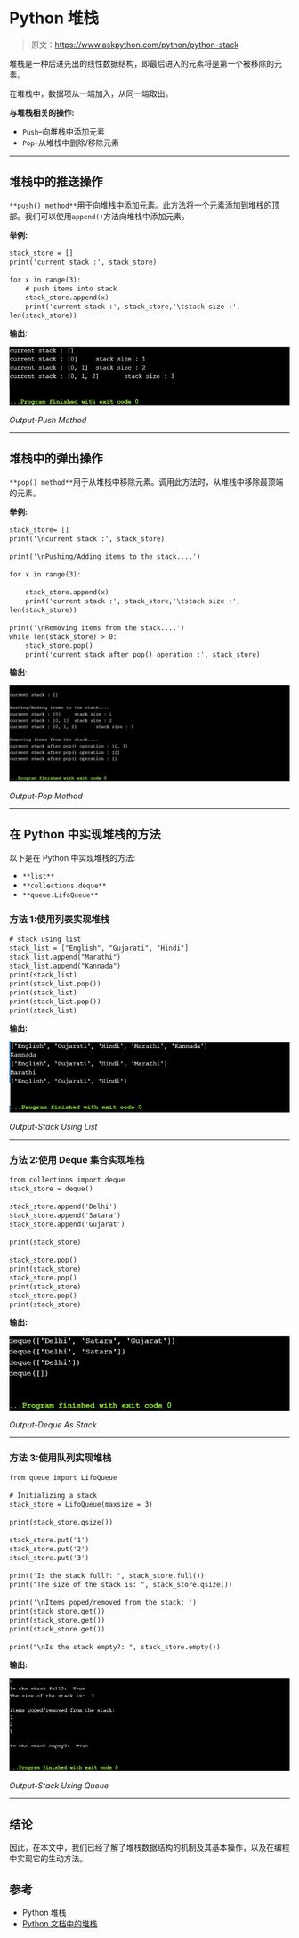 # Python 堆栈

> 原文：<https://www.askpython.com/python/python-stack>

堆栈是一种后进先出的线性数据结构，即最后进入的元素将是第一个被移除的元素。

在堆栈中，数据项从一端加入，从同一端取出。

**与堆栈相关的操作:**

*   `Push`–向堆栈中添加元素
*   `Pop`–从堆栈中删除/移除元素

* * *

## 堆栈中的推送操作

`**push() method**`用于向堆栈中添加元素。此方法将一个元素添加到堆栈的顶部。我们可以使用`append()`方法向堆栈中添加元素。

**举例:**

```
stack_store = [] 
print('current stack :', stack_store)

for x in range(3):
    # push items into stack
    stack_store.append(x)
    print('current stack :', stack_store,'\tstack size :', len(stack_store))

```

**输出**:

![Output Push Method](img/f4a7cf021558b86e5bf8aea43e49a95c.png)

*Output-Push Method*

* * *

## 堆栈中的弹出操作

`**pop() method**`用于从堆栈中移除元素。调用此方法时，从堆栈中移除最顶端的元素。

**举例:**

```
stack_store= []
print('\ncurrent stack :', stack_store)

print('\nPushing/Adding items to the stack....')

for x in range(3):

    stack_store.append(x)
    print('current stack :', stack_store,'\tstack size :', len(stack_store))

print('\nRemoving items from the stack....')
while len(stack_store) > 0:  
    stack_store.pop()
    print('current stack after pop() operation :', stack_store)

```

**输出**:

![Output Pop Method](img/ed5e5921accae3ff282f649748f43eb0.png)

*Output-Pop Method*

* * *

## 在 Python 中实现堆栈的方法

以下是在 Python 中实现堆栈的方法:

*   `**list**`
*   `**collections.deque**`
*   `**queue.LifoQueue**`

### 方法 1:使用列表实现堆栈

```
# stack using list 
stack_list = ["English", "Gujarati", "Hindi"] 
stack_list.append("Marathi") 
stack_list.append("Kannada") 
print(stack_list) 
print(stack_list.pop()) 
print(stack_list) 
print(stack_list.pop()) 
print(stack_list) 

```

**输出:**

![Output Stack Using List](img/ae4b7cbbbbab828191386483f3d75bbf.png)

*Output-Stack Using List*

* * *

### 方法 2:使用 Deque 集合实现堆栈

```
from collections import deque
stack_store = deque()

stack_store.append('Delhi')
stack_store.append('Satara')
stack_store.append('Gujarat')

print(stack_store)

stack_store.pop()
print(stack_store)
stack_store.pop()
print(stack_store)
stack_store.pop()
print(stack_store)

```

**输出:**

![Output Deque As Stack](img/23b63c8894371b6c69d6b63965f4a0bc.png)

*Output-Deque As Stack*

* * *

### 方法 3:使用队列实现堆栈

```
from queue import LifoQueue 

# Initializing a stack 
stack_store = LifoQueue(maxsize = 3) 

print(stack_store.qsize()) 

stack_store.put('1') 
stack_store.put('2') 
stack_store.put('3') 

print("Is the stack full?: ", stack_store.full())  
print("The size of the stack is: ", stack_store.qsize())  

print('\nItems poped/removed from the stack: ') 
print(stack_store.get()) 
print(stack_store.get()) 
print(stack_store.get()) 

print("\nIs the stack empty?: ", stack_store.empty()) 

```

**输出:**

![Output Stack Using Queue](img/73b486fcc74392d64c39af28150bce68.png)

*Output-Stack Using Queue*

* * *

## 结论

因此，在本文中，我们已经了解了堆栈数据结构的机制及其基本操作，以及在编程中实现它的生动方法。

## 参考

*   Python 堆栈
*   [Python 文档中的堆栈](https://docs.python.org/3/tutorial/datastructures.html)